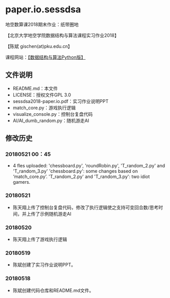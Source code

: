 # paper.io.sessdsa
地空数算课2018期末作业：纸带圈地

【北京大学地空学院数据结构与算法课程实习作业2018】

【陈斌 gischen(at)pku.edu.cn】

课程网站：[【数据结构与算法Python版】](http://gis4g.pku.edu.cn/course/pythonds)

## 文件说明
- README.md：本文件
- LICENSE：授权文件GPL 3.0
- sessdsa2018-paper.io.pdf：实习作业说明PPT
- match_core.py：游戏执行逻辑
- visualize_console.py：控制台复盘代码
- AI/AI_dumb_random.py：随机游走AI

## 修改历史
### 20180521 00：45
- 4 fles uploaded:
'chessboard.py', 'roundRobin.py', 'T_random_2.py' and 'T_random_3.py'
'chessboard.py': some changes based on ‘match_core.py’. 
'T_random_2.py' and 'T_random_3.py': two idiot gamers.

### 20180521
- 陈天翔上传了控制台复盘代码，修改了执行逻辑使之支持可变回合数/思考时间，并上传了示例随机游走AI

### 20180520
- 陈天翔上传了游戏执行逻辑

### 20180519
- 陈斌创建了实习作业说明PPT。

### 20180518
- 陈斌创建代码仓库和README.md文件。
